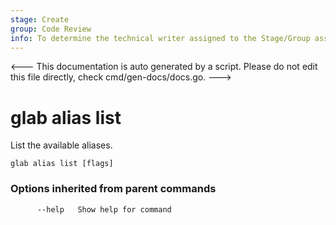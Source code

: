 ```yaml
---
stage: Create
group: Code Review
info: To determine the technical writer assigned to the Stage/Group associated with this page, see https://about.gitlab.com/handbook/product/ux/technical-writing/#assignments
---
```


<---
This documentation is auto generated by a script.
Please do not edit this file directly, check cmd/gen-docs/docs.go.
--->

# glab alias list

List the available aliases.

```plaintext
glab alias list [flags]
```

### Options inherited from parent commands

```plaintext
      --help   Show help for command
```

